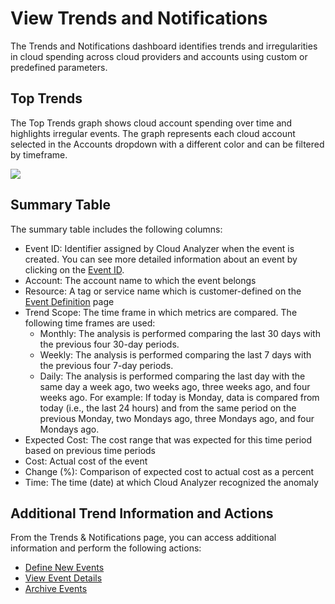 # View Trends and Notifications

The Trends and Notifications dashboard identifies trends and irregularities in cloud spending across cloud providers and accounts using custom or predefined parameters.

## Top Trends

The Top Trends graph shows cloud account spending over time and highlights irregular events. The graph represents each cloud account selected in the Accounts dropdown with a  different color and can be filtered by timeframe.

<img src="/cloud-analyzer/_media/tutorials-view-trends-01.png" />

## Summary Table

The summary table includes the following columns:

* Event ID: Identifier assigned by Cloud Analyzer when the event is created. You can see more detailed information about an event by clicking on the [Event ID](cloud-analyzer/tutorials/view-trends-notifications/view-event-details.md).
* Account: The account name to which the event belongs
* Resource: A tag or service name which is customer-defined on the [Event Definition](cloud-analyzer/tutorials/view-trends-notifications/manage-event-definitions.md) page
* Trend Scope: The time frame in which metrics are compared. The following time frames are used:
  * Monthly: The analysis is performed comparing the last 30 days with the previous four 30-day periods.
  * Weekly: The analysis is performed comparing the last 7 days with the previous four 7-day periods.
  * Daily: The analysis is performed comparing the last day with the same day a week ago, two weeks ago, three weeks ago, and four weeks ago.
  For example: If today is Monday, data is compared from today (i.e., the last 24 hours) and from the same period on the previous Monday, two Mondays ago, three Mondays ago, and four Mondays ago.
* Expected Cost: The cost range that was expected for this time period based on previous time periods
* Cost: Actual cost of the event
* Change (%): Comparison of expected cost to actual cost as a percent
* Time: The time (date) at which Cloud Analyzer recognized the anomaly

## Additional Trend Information and Actions

From the Trends & Notifications page, you can access additional information and perform the following actions:

* [Define New Events](cloud-analyzer/tutorials/view-trends-notifications/manage-event-definitions.md)
* [View Event Details](cloud-analyzer/tutorials/view-trends-notifications/view-event-details.md)
* [Archive Events](cloud-analyzer/tutorials/view-trends-notifications/view-all-archive.md)
